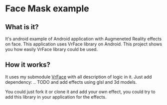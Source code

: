 # Face Mask example

## What is it?

It's android example of Android application with Augmeneted Reality effects on face.
This application uses VrFace library on Android.
This project shows you how easily VrFace library could be used.

## How it works?

It uses my submodule [VrFace](https://github.com/oleg-sta/VrFace) with all description of logic in it.
Just add dependency: .. TODO
and add effects using glsl and 3d models.

You could just fork it or clone it and add your own effect, you could try to add this library in your application for the effects.